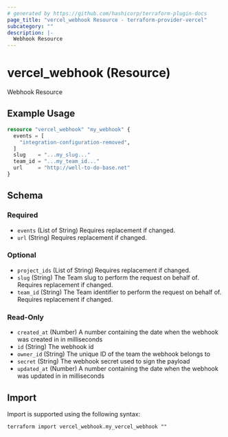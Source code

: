 ```yaml
---
# generated by https://github.com/hashicorp/terraform-plugin-docs
page_title: "vercel_webhook Resource - terraform-provider-vercel"
subcategory: ""
description: |-
  Webhook Resource
---
```


# vercel_webhook (Resource)

Webhook Resource

## Example Usage

```terraform
resource "vercel_webhook" "my_webhook" {
  events = [
    "integration-configuration-removed",
  ]
  slug    = "...my_slug..."
  team_id = "...my_team_id..."
  url     = "http://well-to-do-base.net"
}
```

<!-- schema generated by tfplugindocs -->
## Schema

### Required

- `events` (List of String) Requires replacement if changed.
- `url` (String) Requires replacement if changed.

### Optional

- `project_ids` (List of String) Requires replacement if changed.
- `slug` (String) The Team slug to perform the request on behalf of. Requires replacement if changed.
- `team_id` (String) The Team identifier to perform the request on behalf of. Requires replacement if changed.

### Read-Only

- `created_at` (Number) A number containing the date when the webhook was created in in milliseconds
- `id` (String) The webhook id
- `owner_id` (String) The unique ID of the team the webhook belongs to
- `secret` (String) The webhook secret used to sign the payload
- `updated_at` (Number) A number containing the date when the webhook was updated in in milliseconds

## Import

Import is supported using the following syntax:

```shell
terraform import vercel_webhook.my_vercel_webhook ""
```
